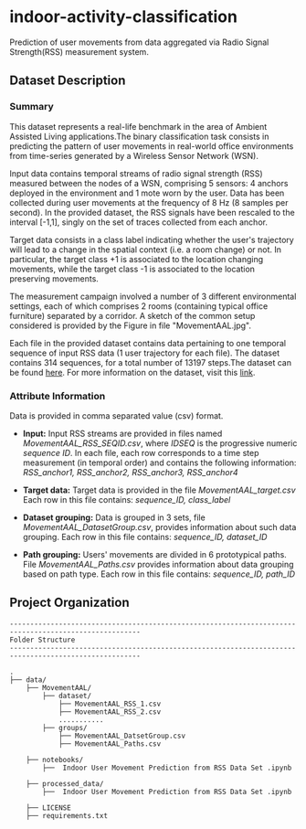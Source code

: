 # indoor-activity-classification

Prediction of user movements from data aggregated via Radio Signal Strength(RSS) measurement system.

## Dataset Description

### Summary
This dataset represents a real-life benchmark in the area of Ambient Assisted Living applications.The binary classification task consists in predicting  the pattern of user movements in real-world office environments from time-series generated by a Wireless Sensor Network (WSN). 

Input data contains temporal streams of radio signal strength (RSS) measured between the nodes of a WSN, comprising 5 sensors: 4 anchors deployed in the environment and 1 mote worn by the user. Data has been collected during user movements at the frequency of 8 Hz (8 samples per second). In the provided dataset, the RSS signals have been rescaled to the interval [-1,1], singly on the set of traces collected from each anchor.

Target data consists in a class label indicating whether the user's trajectory will lead to a change in the spatial context (i.e. a room change) or not. In particular, the target class +1 is associated to the location changing movements, while the target class -1 is associated to the location preserving movements.

The measurement campaign involved a number of 3 different environmental settings, each of which comprises 2 rooms (containing typical office furniture) separated by a corridor. A sketch of the common setup considered is provided by the Figure in file "MovementAAL.jpg".

Each file in the provided dataset contains data pertaining to one temporal sequence of input RSS data (1 user trajectory for each file). The dataset contains 314 sequences, for a total number of 13197 steps.The dataset can be found [here](https://archive.ics.uci.edu/ml/datasets/Indoor+User+Movement+Prediction+from+RSS+data). For more information on the dataset, visit this [link](http://wnlab.isti.cnr.it/paolo/index.php/dataset/6rooms). 

### Attribute Information
Data is provided in comma separated value (csv) format. 

* **Input:**
Input RSS streams are provided in files named *MovementAAL_RSS_SEQID.csv*, where *IDSEQ* is the progressive numeric *sequence ID*. In each file, each row corresponds to a time step measurement (in temporal order) and contains the following information:
*RSS_anchor1, RSS_anchor2, RSS_anchor3, RSS_anchor4*

* **Target data:**
Target data is provided in the file *MovementAAL_target.csv*
Each row in this file contains:
*sequence_ID, class_label*


* **Dataset grouping:**
Data is grouped in 3 sets, file *MovementAAL_DatasetGroup.csv*, provides information about such data grouping. Each row in this file contains: 
*sequence_ID, dataset_ID*

* **Path grouping:**
Users' movements are divided in 6 prototypical paths.
File *MovementAAL_Paths.csv* provides information about data grouping based on path type.
Each row in this file contains:
*sequence_ID, path_ID*

## Project Organization 
```
------------------------------------------------------------------------------------------------------
Folder Structure
------------------------------------------------------------------------------------------------------

.
├── data/
    ├── MovementAAL/
        ├── dataset/
            ├── MovementAAL_RSS_1.csv
            ├── MovementAAL_RSS_2.csv
            ...........
        ├── groups/
            ├── MovementAAL_DatsetGroup.csv
            ├── MovementAAL_Paths.csv
            
    ├── notebooks/
        ├──  Indoor User Movement Prediction from RSS Data Set .ipynb
 
    ├── processed_data/
        ├──  Indoor User Movement Prediction from RSS Data Set .ipynb
        
    ├── LICENSE
    ├── requirements.txt
         
 ```

